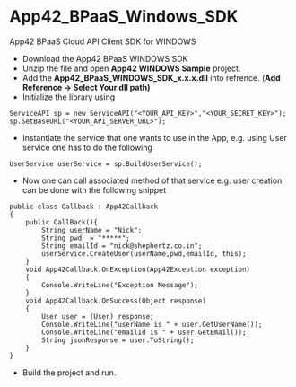 App42_BPaaS_Windows_SDK
================

App42 BPaaS Cloud API Client SDK for WINDOWS

- Download the App42 BPaaS WINDOWS SDK
- Unzip the file and open **App42 WINDOWS Sample** project.
- Add the **App42_BPaaS_WINDOWS_SDK_x.x.x.dll** into refrence. (**Add Reference -> Select Your dll path)**
- Initialize the library using
```
ServiceAPI sp = new ServiceAPI("<YOUR_API_KEY>","<YOUR_SECRET_KEY>");
sp.SetBaseURL("<YOUR_API_SERVER_URL>");
```
- Instantiate the service that one wants to use in the App, e.g. using User service one has to do the following
```
UserService userService = sp.BuildUserService();
```

- Now one can call associated method of that service e.g. user creation can be done with the following snippet

```
public class Callback : App42Callback  
{  
	public CallBack(){
		String userName = "Nick";   
		String pwd  = "*****";
		String emailId = "nick@shephertz.co.in";
		userService.CreateUser(userName,pwd,emailId, this);  
	}
	void App42Callback.OnException(App42Exception exception)  
	{  
		Console.WriteLine("Exception Message");  
	}  
	void App42Callback.OnSuccess(Object response)  
	{  
		User user = (User) response;
		Console.WriteLine("userName is " + user.GetUserName());
		Console.WriteLine("emailId is " + user.GetEmail());     
		String jsonResponse = user.ToString();  
	}  
}  

```

- Build the project and run.
